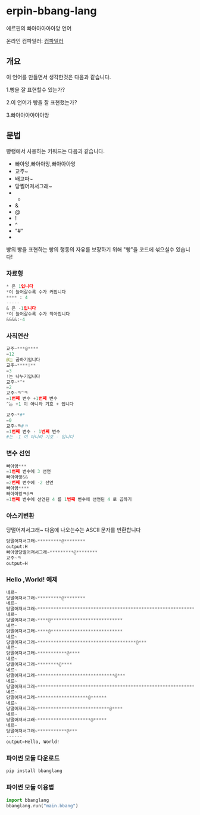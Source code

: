# erpin-bbang-lang
에르핀의 빠아아아아아앙 언어


온라인 컴파일러: [컴파일러](https://ilikeerpin.github.io/bbang-lang-compiler/)
## 개요
이 언어를 만들면서 생각한것은 다음과 같습니다.

1.빵을 잘 표현할수 있는가?

2.이 언어가 빵을 잘 표현했는가?

3.빠아아아아아아앙


## 문법
빵랭에서 사용하는 키워드는 다음과 같습니다. 
- 빠아앙,빠아아앙,빠아아아앙
- 교주~
- 배고파~
- 당쩔어져서그래~
- *
- &
- @
- !
- ^
- "#"
- 
빵의 빵을 표현하는 빵의 행동의 자유를 보장하기 위해 "빵"을 코드에 섞으실수 있습니다!
### 자료형
```python
* 은 1입니다
*이 늘어갈수록 수가 커집니다
**** : 4
-----
& 은 -1입니다
*이 늘어갈수록 수가 작아집니다
&&&&:-4
```
### 사칙연산
```python
교주~***@****
=12
@는 곱하기입니다
교주~****!**
=3
!는 나누기입니다
교주~*^*
=2
교주~ㅋ^ㅋ
=1번째 변수 +1번째 변수
^는 +1 이 아니라 기호 + 입니다

교주~*#*
=0
교주~ㅋ#ㅋ
=1번째 변수 - 1번째 변수
#는 -1 이 아니라 기호 - 입니다
```
### 변수 선언
```python
빠아앙***
=1번째 변수에 3 선언
빠아아앙&&
=2번째 변수에 -2 선언
빠아앙****
빠아아앙ㅋ@ㅋ
=1번째 변수에 선언된 4 를 1번째 변수에 선언된 4 로 곱하기
```
### 아스키변환
당떨어져서그래~ 다음에 나오는수는 ASCII 문자를 반환합니다
```python
당떨어져서그래~*********@********
output:H
빠아앙당떨어져서그래~*********@********
교주~ㅋ
output=H
```
### Hello ,World! 예제
```python
네르~
당떨어져서그래~*********@********
네르~
당떨어져서그래~*****************************************************************************************************
네르~
당떨어져서그래~****@***************************
네르~
당떨어져서그래~****@***************************
네르~
당떨어져서그래~*************************************@***
네르~
당떨어져서그래~***********@****
네르~
당떨어져서그래~********@****
네르~
당떨어져서그래~*****************************@***
네르~
당떨어져서그래~***************************************************************************************************************
네르~
당떨어져서그래~*******************@******
네르~
당떨어져서그래~***************************@****
네르~
당떨어져서그래~********************@*****
네르~
당떨어져서그래~***********@***
------
output=Hello, World!
```
### 파이썬 모듈 다운로드
```python
pip install bbanglang
```
### 파이썬 모듈 이용법
```python
import bbanglang
bbanglang.run("main.bbang")
```
